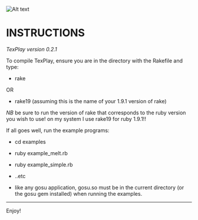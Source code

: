![Alt text](https://dl.getdropbox.com/u/239375/texplay.png)

INSTRUCTIONS 
============


*TexPlay version 0.2.1*

To compile TexPlay, ensure you are in the directory with the Rakefile and type:

+ rake

OR

+ rake19  (assuming this is the name of your 1.9.1 version of rake)

*NB* be sure to run the version of rake that corresponds to the ruby version you wish to use! on my system I use rake19 for ruby 1.9.1!!

If all goes well, run the example programs:

+ cd examples
+ ruby example_melt.rb
+ ruby example_simple.rb
+ ..etc

+ like any gosu application, gosu.so must be in the current directory (or the gosu gem installed) when running the examples.

---
Enjoy!
